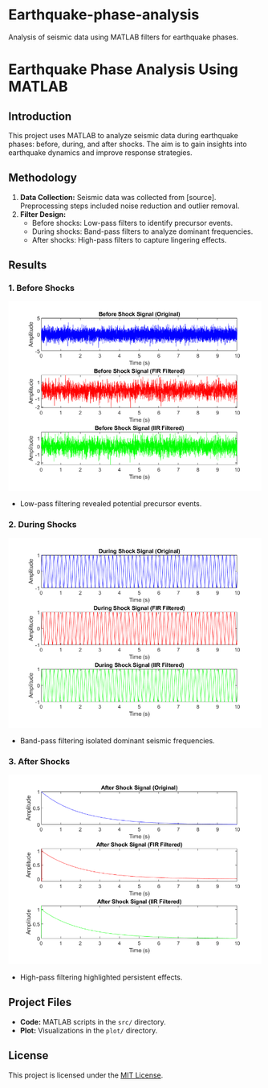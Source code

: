 # Earthquake-phase-analysis
Analysis of seismic data using MATLAB filters for earthquake phases.
# Earthquake Phase Analysis Using MATLAB

## Introduction
This project uses MATLAB to analyze seismic data during earthquake phases: before, during, and after shocks. The aim is to gain insights into earthquake dynamics and improve response strategies.

## Methodology
1. **Data Collection:** Seismic data was collected from [source]. Preprocessing steps included noise reduction and outlier removal.
2. **Filter Design:**
   - Before shocks: Low-pass filters to identify precursor events.
   - During shocks: Band-pass filters to analyze dominant frequencies.
   - After shocks: High-pass filters to capture lingering effects.

## Results
### 1. Before Shocks
![Before Shocks](Earthquake/Before.png)
- Low-pass filtering revealed potential precursor events.

### 2. During Shocks
![During Shocks](Earthquake/During.png)
- Band-pass filtering isolated dominant seismic frequencies.

### 3. After Shocks
![After Shocks](Earthquake/After.png)
- High-pass filtering highlighted persistent effects.

## Project Files
- **Code:** MATLAB scripts in the `src/` directory.
- **Plot:** Visualizations in the `plot/` directory.

## License
This project is licensed under the [MIT License](LICENSE).
